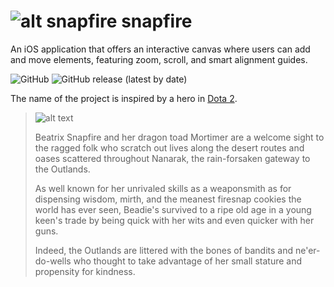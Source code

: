 # ![alt snapfire](https://static.wikia.nocookie.net/dota2_gamepedia/images/e/e1/Snapfire_minimap_icon.png/revision/latest?cb=20191126183140) snapfire

An iOS application that offers an interactive canvas where users can add and move elements, featuring zoom, scroll, and smart alignment guides.

![GitHub](https://img.shields.io/github/license/rezo0L/snapfire) ![GitHub release (latest by date)](https://img.shields.io/github/v/release/rezo0L/snapfire)

The name of the project is inspired by a hero in [Dota 2](https://www.dota2.com).

>![alt text](https://static.wikia.nocookie.net/dota2_gamepedia/images/7/7a/Snapfire_icon.png/revision/latest?cb=20230816025918)
>
>Beatrix Snapfire and her dragon toad Mortimer are a welcome sight to the ragged folk who scratch out lives along the desert routes and oases scattered throughout Nanarak, the rain-forsaken gateway to the Outlands.
>
>As well known for her unrivaled skills as a weaponsmith as for dispensing wisdom, mirth, and the meanest firesnap cookies the world has ever seen, Beadie's survived to a ripe old age in a young keen's trade by being quick with her wits and even quicker with her guns.
>
>Indeed, the Outlands are littered with the bones of bandits and ne'er-do-wells who thought to take advantage of her small stature and propensity for kindness.
